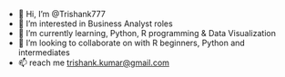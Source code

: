 - 👋 Hi, I’m @Trishank777
- 👀 I’m interested in Business Analyst roles
- 🌱 I’m currently learning, Python, R programming & Data Visualization
- 💞️ I’m looking to collaborate on with R beginners, Python and intermediates
- 📫 reach me trishank.kumar@gmail.com

<!---
Trishank777/Trishank777 is a ✨ special ✨ repository because its `README.md` (this file) appears on your GitHub profile.
You can click the Preview link to take a look at your changes.
--->
